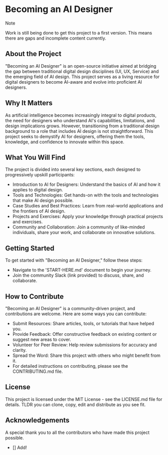 # Becoming an AI Designer

> [!NOTE]
> Work is still being done to get this project to a first version. This means there are gaps and incomplete content currently.

## About the Project
"Becoming an AI Designer" is an open-source initiative aimed at bridging the gap between traditional digital design disciplines (UI, UX, Service) and the emerging field of AI design. This project serves as a living resource for digital designers to become AI-aware and evolve into proficient AI designers.

## Why It Matters
As artificial intelligence becomes increasingly integral to digital products, the need for designers who understand AI's capabilities, limitations, and design implications grows. However, transitioning from a traditional design background to a role that includes AI design is not straightforward. This project seeks to demystify AI for designers, offering them the tools, knowledge, and confidence to innovate within this space.

## What You Will Find
The project is divided into several key sections, each designed to progressively upskill participants:

- Introduction to AI for Designers: Understand the basics of AI and how it applies to digital design.
- Tools and Technologies: Get hands-on with the tools and technologies that make AI design possible.
- Case Studies and Best Practices: Learn from real-world applications and the frontiers of AI design.
- Projects and Exercises: Apply your knowledge through practical projects and exercises.
- Community and Collaboration: Join a community of like-minded individuals, share your work, and collaborate on innovative solutions.

## Getting Started
To get started with "Becoming an AI Designer," follow these steps:

- Navigate to the 'START-HERE.md' document to begin your journey.
- Join the community Slack (link provided) to discuss, share, and collaborate.

## How to Contribute
"Becoming an AI Designer" is a community-driven project, and contributions are welcome. Here are some ways you can contribute:

- Submit Resources: Share articles, tools, or tutorials that have helped you.
- Provide Feedback: Offer constructive feedback on existing content or suggest new areas to cover.
- Volunteer for Peer Review: Help review submissions for accuracy and clarity.
- Spread the Word: Share this project with others who might benefit from it.
- For detailed instructions on contributing, please see the CONTRIBUTING.md file.

## License
This project is licensed under the MIT License - see the LICENSE.md file for details. TLDR you can clone, copy, edit and distribute as you see fit.

## Acknowledgements
A special thank you to all the contributors who have made this project possible.
- [] Add!
